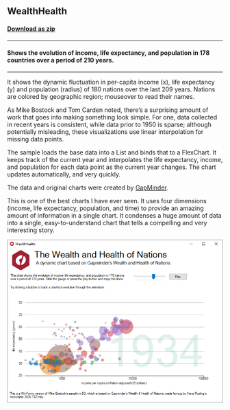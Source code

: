 ## WealthHealth
#### [Download as zip](https://grapecity.github.io/DownGit/#/home?url=https://github.com/GrapeCity/ComponentOne-WinForms-Samples/tree/master/Core\FlexChart\CS\WealthHealth)
____
#### Shows the evolution of income, life expectancy, and population in 178 countries over a period of 210 years.
____
It shows the dynamic fluctuation in per-capita income (x), life expectancy (y) and population (radius) of 180 nations over the last 209 years.
Nations are colored by geographic region; mouseover to read their names.

As Mike Bostock and Tom Carden noted, there’s a surprising amount of work that goes into making something look simple.
For one, data collected in recent years is consistent, while data prior to 1950 is sparse;
although potentially misleading, these visualizations use linear interpolation for missing data points.

The sample loads the base data into a List and binds that to a FlexChart.
It keeps track of the current year and interpolates the life expectancy, income, and population for each data point as the current year changes.
The chart updates automatically, and very quickly.

The data and original charts were created by <a href="https://www.gapminder.org/world/">GapMinder</a>.

This is one of the best charts I have ever seen. It uses four dimensions (income, life expectancy, population, and time) to provide an amazing amount of information in a single chart.
It condenses a huge amount of data into a single, easy-to-understand chart that tells a compelling and very interesting story.

![screenshot](screenshot.PNG)
